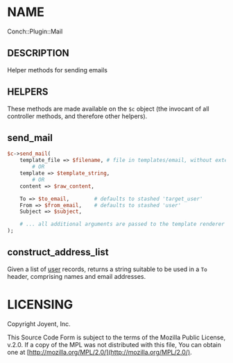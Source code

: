 # NAME

Conch::Plugin::Mail

## DESCRIPTION

Helper methods for sending emails

## HELPERS

These methods are made available on the `$c` object (the invocant of all controller methods,
and therefore other helpers).

## send\_mail

```perl
$c->send_mail(
    template_file => $filename, # file in templates/email, without extension
        # OR
    template => $template_string,
        # OR
    content => $raw_content,

    To => $to_email,        # defaults to stashed 'target_user'
    From => $from_email,    # defaults to stashed 'user'
    Subject => $subject,

    # ... all additional arguments are passed to the template renderer ...
);
```

## construct\_address\_list

Given a list of [user](../modules/Conch%3A%3ADB%3A%3AResult%3A%3AUserAccount) records, returns a string suitable to be
used in a `To` header, comprising names and email addresses.

# LICENSING

Copyright Joyent, Inc.

This Source Code Form is subject to the terms of the Mozilla Public License,
v.2.0. If a copy of the MPL was not distributed with this file, You can obtain
one at [http://mozilla.org/MPL/2.0/](http://mozilla.org/MPL/2.0/).
